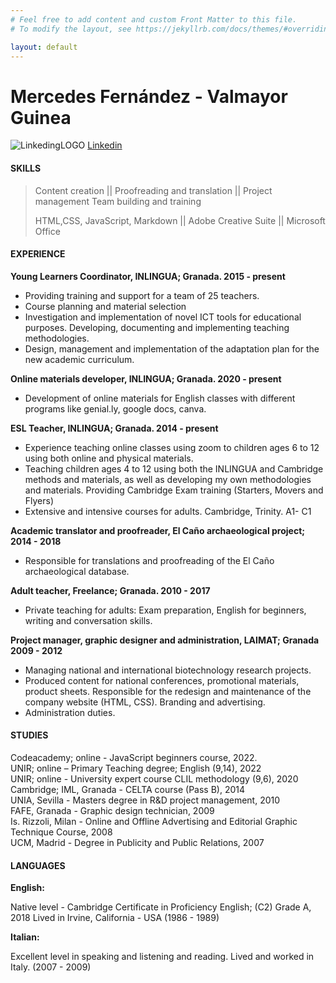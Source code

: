 ```yaml
---
# Feel free to add content and custom Front Matter to this file.
# To modify the layout, see https://jekyllrb.com/docs/themes/#overriding-theme-defaults

layout: default
---
```

# Mercedes Fernández - Valmayor Guinea 

![LinkedingLOGO](https://github.com/M3RF3R/mfvalmayor_digitalCV/issues/4#issue-1528690038) [Linkedin](www.linkedin.com/in/mercedes-fdz-valmayor-guinea-00068a1a3)

#### SKILLS 

> Content creation || Proofreading and translation || Project management Team building and training 
> 
> HTML,CSS, JavaScript, Markdown || Adobe Creative Suite || Microsoft Office 

#### EXPERIENCE 

**Young Learners Coordinator, INLINGUA; Granada. 2015 - present** 

- Providing training and support for a team of 25 teachers.
- Course planning and material selection
- Investigation and implementation of novel ICT tools for educational purposes. Developing, documenting and implementing teaching methodologies.
- Design, management and implementation of the adaptation plan for the new academic curriculum. 

**Online materials developer, INLINGUA; Granada. 2020 - present** 

- Development of online materials for English classes with different programs like genial.ly, google docs, canva. 

**ESL Teacher, INLINGUA; Granada. 2014 - present** 

- Experience teaching online classes using zoom to children ages 6 to 12 using both online and physical materials. 
- Teaching children ages 4 to 12 using both the INLINGUA and Cambridge methods and materials, as well as developing my own methodologies and materials. Providing Cambridge Exam training (Starters, Movers and Flyers)
- Extensive and intensive courses for adults. Cambridge, Trinity. A1- C1 

**Academic translator and proofreader, El Caño archaeological project; 2014 - 2018** 

- Responsible for translations and proofreading of the El Caño archaeological database. 

**Adult teacher, Freelance; Granada. 2010 - 2017** 

- Private teaching for adults: Exam preparation, English for beginners, writing and conversation skills. 

**Project manager, graphic designer and administration, LAIMAT; Granada 2009 - 2012** 

- Managing national and international biotechnology research projects.
- Produced content for national conferences, promotional materials, product sheets. Responsible for the redesign and maintenance of the company website (HTML, CSS). Branding and advertising.
- Administration duties. 

#### STUDIES 

Codeacademy; online - JavaScript beginners course, 2022. <br>
UNIR; online – Primary Teaching degree; English (9,14), 2022 <br>
UNIR; online - University expert course CLIL methodology (9,6), 2020 <br>
Cambridge; IML, Granada - CELTA course (Pass B), 2014 <br>
UNIA, Sevilla - Masters degree in R&D project management, 2010 <br>
FAFE, Granada - Graphic design technician, 2009 <br>
Is. Rizzoli, Milan - Online and Offline Advertising and Editorial Graphic Technique Course, 2008 <br>
UCM, Madrid - Degree in Publicity and Public Relations, 2007 <br>

#### LANGUAGES 

**English:**

Native level - Cambridge Certificate in Proficiency English; (C2) Grade A, 2018 
Lived in Irvine, California - USA (1986 - 1989) 

**Italian:**

Excellent level in speaking and listening and reading. Lived and worked in Italy. (2007 - 2009) 
   

 


